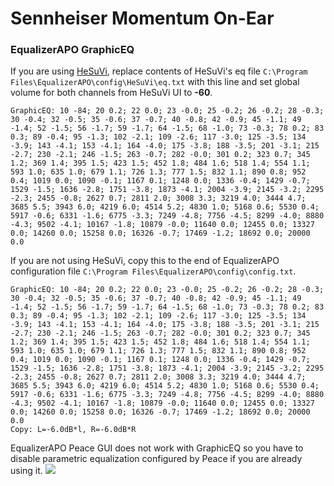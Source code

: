 # Sennheiser Momentum On-Ear
### EqualizerAPO GraphicEQ
If you are using [HeSuVi](https://sourceforge.net/projects/hesuvi/), replace contents of HeSuVi's eq file `C:\Program Files\EqualizerAPO\config\HeSuVi\eq.txt` with this line and set global volume for both channels from HeSuVi UI to **-60**.
```
GraphicEQ: 10 -84; 20 0.2; 22 0.0; 23 -0.0; 25 -0.2; 26 -0.2; 28 -0.3; 30 -0.4; 32 -0.5; 35 -0.6; 37 -0.7; 40 -0.8; 42 -0.9; 45 -1.1; 49 -1.4; 52 -1.5; 56 -1.7; 59 -1.7; 64 -1.5; 68 -1.0; 73 -0.3; 78 0.2; 83 0.3; 89 -0.4; 95 -1.3; 102 -2.1; 109 -2.6; 117 -3.0; 125 -3.5; 134 -3.9; 143 -4.1; 153 -4.1; 164 -4.0; 175 -3.8; 188 -3.5; 201 -3.1; 215 -2.7; 230 -2.1; 246 -1.5; 263 -0.7; 282 -0.0; 301 0.2; 323 0.7; 345 1.2; 369 1.4; 395 1.5; 423 1.5; 452 1.8; 484 1.6; 518 1.4; 554 1.1; 593 1.0; 635 1.0; 679 1.1; 726 1.3; 777 1.5; 832 1.1; 890 0.8; 952 0.4; 1019 0.0; 1090 -0.1; 1167 0.1; 1248 0.0; 1336 -0.4; 1429 -0.7; 1529 -1.5; 1636 -2.8; 1751 -3.8; 1873 -4.1; 2004 -3.9; 2145 -3.2; 2295 -2.3; 2455 -0.8; 2627 0.7; 2811 2.0; 3008 3.3; 3219 4.0; 3444 4.7; 3685 5.5; 3943 6.0; 4219 6.0; 4514 5.2; 4830 1.0; 5168 0.6; 5530 0.4; 5917 -0.6; 6331 -1.6; 6775 -3.3; 7249 -4.8; 7756 -4.5; 8299 -4.0; 8880 -4.3; 9502 -4.1; 10167 -1.8; 10879 -0.0; 11640 0.0; 12455 0.0; 13327 0.0; 14260 0.0; 15258 0.0; 16326 -0.7; 17469 -1.2; 18692 0.0; 20000 0.0
```
If you are not using HeSuVi, copy this to the end of EqualizerAPO configuration file `C:\Program Files\EqualizerAPO\config\config.txt`.
```
GraphicEQ: 10 -84; 20 0.2; 22 0.0; 23 -0.0; 25 -0.2; 26 -0.2; 28 -0.3; 30 -0.4; 32 -0.5; 35 -0.6; 37 -0.7; 40 -0.8; 42 -0.9; 45 -1.1; 49 -1.4; 52 -1.5; 56 -1.7; 59 -1.7; 64 -1.5; 68 -1.0; 73 -0.3; 78 0.2; 83 0.3; 89 -0.4; 95 -1.3; 102 -2.1; 109 -2.6; 117 -3.0; 125 -3.5; 134 -3.9; 143 -4.1; 153 -4.1; 164 -4.0; 175 -3.8; 188 -3.5; 201 -3.1; 215 -2.7; 230 -2.1; 246 -1.5; 263 -0.7; 282 -0.0; 301 0.2; 323 0.7; 345 1.2; 369 1.4; 395 1.5; 423 1.5; 452 1.8; 484 1.6; 518 1.4; 554 1.1; 593 1.0; 635 1.0; 679 1.1; 726 1.3; 777 1.5; 832 1.1; 890 0.8; 952 0.4; 1019 0.0; 1090 -0.1; 1167 0.1; 1248 0.0; 1336 -0.4; 1429 -0.7; 1529 -1.5; 1636 -2.8; 1751 -3.8; 1873 -4.1; 2004 -3.9; 2145 -3.2; 2295 -2.3; 2455 -0.8; 2627 0.7; 2811 2.0; 3008 3.3; 3219 4.0; 3444 4.7; 3685 5.5; 3943 6.0; 4219 6.0; 4514 5.2; 4830 1.0; 5168 0.6; 5530 0.4; 5917 -0.6; 6331 -1.6; 6775 -3.3; 7249 -4.8; 7756 -4.5; 8299 -4.0; 8880 -4.3; 9502 -4.1; 10167 -1.8; 10879 -0.0; 11640 0.0; 12455 0.0; 13327 0.0; 14260 0.0; 15258 0.0; 16326 -0.7; 17469 -1.2; 18692 0.0; 20000 0.0
Copy: L=-6.0dB*l, R=-6.0dB*R
```
EqualizerAPO Peace GUI does not work with GraphicEQ so you have to disable parametric equalization configured by Peace if you are already using it.
![](https://raw.githubusercontent.com/jaakkopasanen/AutoEq/master/results/Sonoma%20Model%20One/headphoncecom/onear/Sennheiser%20Momentum%20On-Ear/Sennheiser%20Momentum%20On-Ear.png)
